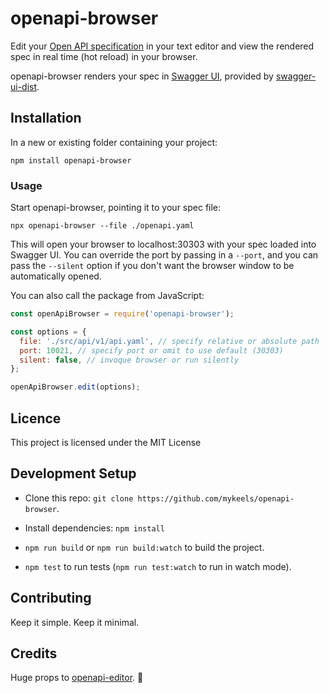 # openapi-browser

Edit your [Open API specification](https://github.com/OAI/OpenAPI-Specification) in your text editor and view the rendered spec in real time (hot reload) in your browser.

openapi-browser renders your spec in [Swagger UI](https://github.com/swagger-api/swagger-ui), provided by [swagger-ui-dist](https://www.npmjs.com/package/swagger-ui-dist).

## Installation

In a new or existing folder containing your project:

```
npm install openapi-browser
```

### Usage
Start openapi-browser, pointing it to your spec file:
```
npx openapi-browser --file ./openapi.yaml
```

This will open your browser to localhost:30303 with your spec loaded into Swagger UI. You can override the port by passing in a `--port`, and you can pass the `--silent` option if you don't want the browser window to be automatically opened.


You can also call the package from JavaScript:

```javascript
const openApiBrowser = require('openapi-browser');

const options = {
  file: './src/api/v1/api.yaml', // specify relative or absolute path
  port: 10021, // specify port or omit to use default (30303)
  silent: false, // invoque browser or run silently
};

openApiBrowser.edit(options);
```

## Licence

This project is licensed under the MIT License

## Development Setup

- Clone this repo: `git clone https://github.com/mykeels/openapi-browser`.

- Install dependencies: `npm install`

- `npm run build` or `npm run build:watch` to build the project.

- `npm test` to run tests (`npm run test:watch` to run in watch mode).

## Contributing

Keep it simple. Keep it minimal.

## Credits

Huge props to [openapi-editor](https://github.com/Codermar/openapi-editor). 🙌
